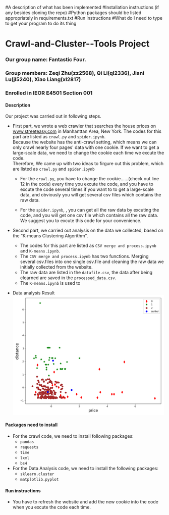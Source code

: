 #A description of what has been implemented
#Installation instructions (if any besides cloning the repo)
#Python packages should be listed appropriately in requirements.txt
#Run instructions
#What do I need to type to get your program to do its thing

# Crawl-and-Cluster--Tools Project
### Our group name: Fantastic Four. 
### Group members: Zeqi Zhu(zz2568), Qi Li(ql2336), Jiani Lu(jl5240), Xiao Liang(xl2817)
### Enrolled in IEOR E4501 Section 001

#### Description
Our project was carried out in following steps.<br>

* First part, we wrote a web crawler that searches the house prices on www.streeteasy.com in Manhanttan Area, New York. 
The codes for this part are listed as `crawl.py` and `spider.ipynb`. <br>
Because the website has the anti-crawl setting, which means we can only crawl nearly four pages' data with one cookie. If we want to get a large-scale data, we need to change the cookie each time we excute the code. <br>
Therefore, We came up with two ideas to firgure out this problem, which are listed as `crawl.py` and `spider.ipynb`

  * For the `crawl.py`, you have to change the cookie......(check out line 12 in the code) every time you excute the code, and you have to excute the code several times if you want to to get a large-scale data, and obviously you will get several csv files which contains the raw data. 

  * For the `spider.ipynb`,  , you can get all the raw data by excuting the code, and you will get one csv file which contains all the raw data. We suggest you to excute this code for your convenience.

* Second part, we carried out analysis on the data we collected, based on the “K-means Clustering Algorithm". <br>
  * The codes for this part are listed as `CSV merge and process.ipynb` and `K-means.ipynb`. <br>
  * The `CSV merge and process.ipynb` has two functions. Merging several csv.files into one single csv.file and cleaning the raw data we initially collected from the website.<br>
  * The raw data are listed in the `datafile.csv`, the data after being clearned are saved in the `processed_data.csv`. <br>
  * The `K-means.ipynb` is used to 

* Data analysis Result<br>
![](https://github.com/ZachyZhu/Crawl-and-Cluster--Tools-Project/blob/master/visualized%20data.png)
#### Packages need to install
* For the crawl code, we need to install following packages:<br>
  * `pandas`
  * `requests`
  * `time`
  * `lxml`
  * `bs4` 
* For the Data Analysis code, we need to install the following packages:<br>
  * `sklearn.cluster`
  * `matplotlib.pyplot`

#### Run instructions
* You have to refresh the website and add the new cookie into the code when you excute the code each time. 
